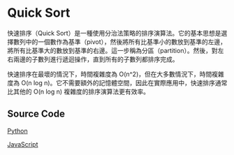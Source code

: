 # Quick Sort

快速排序（Quick Sort）是一種使用分治法策略的排序演算法。它的基本思想是選擇數列中的一個數作為基準（pivot），然後將所有比基準小的數放到基準的左邊，將所有比基準大的數放到基準的右邊。這一步稱為分區（partition）。然後，對左右兩邊的子數列進行遞迴操作，直到所有的子數列都排序完成。

快速排序在最壞的情況下，時間複雜度為 O(n^2)，但在大多數情況下，時間複雜度為 O(n log n)。它不需要額外的記憶體空間，因此在實際應用中，快速排序通常比其他的 O(n log n) 複雜度的排序演算法更有效率。

## Source Code

[Python](https://github.com/okisdev/algorithm-samples/Python/Sorting/quick-sort.py)

[JavaScript](https://github.com/okisdev/algorithm-samples/JavaScript/Sorting/quick-sort.js)
